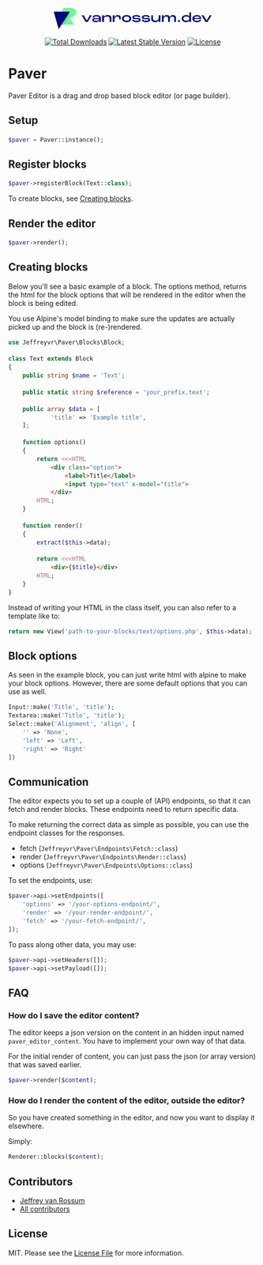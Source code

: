 <p align="center"><a href="https://vanrossum.dev" target="_blank"><img src="https://raw.githubusercontent.com/jeffreyvr/vanrossum.dev-art/main/logo.svg" width="320" alt="vanrossum.dev Logo"></a></p>

<p align="center">
<a href="https://packagist.org/packages/jeffreyvanrossum/paver"><img src="https://img.shields.io/packagist/dt/jeffreyvanrossum/paver" alt="Total Downloads"></a>
<a href="https://packagist.org/packages/jeffreyvanrossum/paver"><img src="https://img.shields.io/packagist/v/jeffreyvanrossum/paver" alt="Latest Stable Version"></a>
<a href="https://packagist.org/packages/jeffreyvanrossum/paver"><img src="https://img.shields.io/packagist/l/jeffreyvanrossum/paver" alt="License"></a>
</p>

# Paver

Paver Editor is a drag and drop based block editor (or page builder).

## Setup

```php
$paver = Paver::instance();
```
## Register blocks

```php
$paver->registerBlock(Text::class);
```

To create blocks, see [Creating blocks](#creating-blocks).

## Render the editor

```php
$paver->render();
```

## Creating blocks

Below you'll see a basic example of a block. The options method, returns the html for the block options that will be rendered in the editor when the block is being edited.

You use Alpine's model binding to make sure the updates are actually picked up and the block is (re-)rendered.

```php
use Jeffreyvr\Paver\Blocks\Block;

class Text extends Block
{
    public string $name = 'Text';

    public static string $reference = 'your_prefix.text';

    public array $data = [
            'title' => 'Example title',
    ];

    function options()
    {
        return <<<HTML
            <div class="option">
                <label>Title</label>
                <input type="text" x-model="title">
            </div>
        HTML;
    }

    function render()
    {
        extract($this->data);

        return <<<HTML
            <div>{$title}</div>
        HTML;
    }
}
```

Instead of writing your HTML in the class itself, you can also refer to a template like to:

```php
return new View('path-to-your-blocks/text/options.php', $this->data);
```

## Block options

As seen in the example block, you can just write html with alpine to make your block options. However, there are some default options that you can use as well.

```php
Input::make('Title', 'title');
Textarea::make('Title', 'title');
Select::make('Alignment', 'align', [
    '' => 'None',
    'left' => 'Left',
    'right' => 'Right'
])
```

## Communication

The editor expects you to set up a couple of (API) endpoints, so that it can fetch and render blocks. These endpoints need to return specific data.

To make returning the correct data as simple as possible, you can use the endpoint classes for the responses.

- fetch (`Jeffreyvr\Paver\Endpoints\Fetch::class`)
- render (`Jeffreyvr\Paver\Endpoints\Render::class`)
- options (`Jeffreyvr\Paver\Endpoints\Options::class`)

To set the endpoints, use:

```php
$paver->api->setEndpoints([
    'options' => '/your-options-endpoint/',
    'render' => '/your-render-endpoint/',
    'fetch' => '/your-fetch-endpoint/',
]);
```

To pass along other data, you may use:

```php
$paver->api->setHeaders([]);
$paver->api->setPayload([]);
```

## FAQ

### How do I save the editor content?

The editor keeps a json version on the content in an hidden input named `paver_editor_content`. You have to implement your own way of that data.

For the initial render of content, you can just pass the json (or array version) that was saved earlier.

```php
$paver->render($content);
```

### How do I render the content of the editor, outside the editor?

So you have created something in the editor, and now you want to display it elsewhere.

Simply:

```php
Renderer::blocks($content);
```

## Contributors
* [Jeffrey van Rossum](https://github.com/jeffreyvr)
* [All contributors](https://github.com/jeffreyvr/paver/graphs/contributors)

## License
MIT. Please see the [License File](/LICENSE) for more information.
